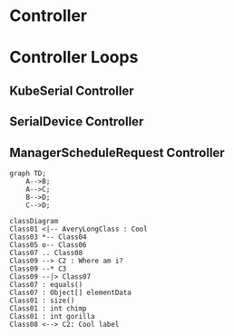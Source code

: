 # Controller

<!-- toc -->

# Controller Loops

## KubeSerial Controller

## SerialDevice Controller

## ManagerScheduleRequest Controller

```mermaid
graph TD;
    A-->B;
    A-->C;
    B-->D;
    C-->D;
```



```mermaid
classDiagram
Class01 <|-- AveryLongClass : Cool
Class03 *-- Class04
Class05 o-- Class06
Class07 .. Class08
Class09 --> C2 : Where am i?
Class09 --* C3
Class09 --|> Class07
Class07 : equals()
Class07 : Object[] elementData
Class01 : size()
Class01 : int chimp
Class01 : int gorilla
Class08 <--> C2: Cool label
```
